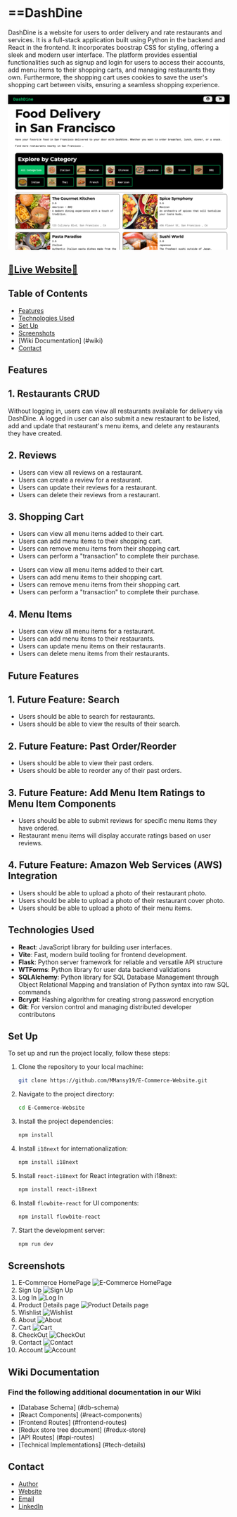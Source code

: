 # ==DashDine

DashDine is a website for users to order delivery and rate restaurants and services. It is a full-stack application built using Python in the backend and React in the frontend. It incorporates boostrap CSS for styling, offering a sleek and modern user interface. The platform provides essential functionalities such as signup and login for users to access their accounts, add menu items to their shopping carts, and managing restaurants they own. Furthermore, the shopping cart uses cookies to save the user's shopping cart between visits, ensuring a seamless shopping experience.

<img src="react-vite/public/assets/Screenshots/001_dashdine.png" alt="Home">

## [🌟Live Website🌟](https://dashdine-0s4v.onrender.com)

## Table of Contents

- [Features](#features)
- [Technologies Used](#technologies-used)
- [Set Up ](#set-up)
- [Screenshots](#screenshots)
- [Wiki Documentation] (#wiki)
- [Contact](#contact)

## Features

## **1. Restaurants CRUD**

Without logging in, users can view all restaurants available for delivery via DashDine. A logged in user can also submit a new restaurant to be listed, add and update that restaurant's menu items, and delete any restaurants they have created.

## **2. Reviews**

- Users can view all reviews on a restaurant.
- Users can create a review for a restaurant.
- Users can update their reviews for a restaurant.
- Users can delete their reviews from a restaurant.

## **3. Shopping Cart**

- Users can view all menu items added to their cart.
- Users can add menu items to their shopping cart.
- Users can remove menu items from their shopping cart.
- Users can perform a "transaction" to complete their purchase.

* Users can view all menu items added to their cart.
* Users can add menu items to their shopping cart.
* Users can remove menu items from their shopping cart.
* Users can perform a "transaction" to complete their purchase.

## **4. Menu Items**

- Users can view all menu items for a restaurant.
- Users can add menu items to their restaurants.
- Users can update menu items on their restaurants.
- Users can delete menu items from their restaurants.

## Future Features

## **1. Future Feature: Search**

- Users should be able to search for restaurants.
- Users should be able to view the results of their search.

## **2. Future Feature: Past Order/Reorder**

- Users should be able to view their past orders.
- Users should be able to reorder any of their past orders.

## **3. Future Feature: Add Menu Item Ratings to Menu Item Components**

- Users should be able to submit reviews for specific menu items they have ordered.
- Restaurant menu items will display accurate ratings based on user reviews.

## **4. Future Feature: Amazon Web Services (AWS) Integration**

- Users should be able to upload a photo of their restaurant photo.
- Users should be able to upload a photo of their restaurant cover photo.
- Users should be able to upload a photo of their menu items.

## Technologies Used

- **React**: JavaScript library for building user interfaces.
- **Vite**: Fast, modern build tooling for frontend development.
- **Flask**: Python server framework for reliable and versatile API structure
- **WTForms**: Python library for user data backend validations
- **SQLAlchemy**: Python library for SQL Database Management through Object Relational Mapping and translation of Python syntax into raw SQL commands
- **Bcrypt**: Hashing algorithm for creating strong password encryption
- **Git**: For version control and managing distributed developer contributons
<!-- - **Responsive For Mobile** -->

## Set Up

To set up and run the project locally, follow these steps:

1. Clone the repository to your local machine:

   ```bash
   git clone https://github.com/MMansy19/E-Commerce-Website.git
   ```

2. Navigate to the project directory:

   ```bash
   cd E-Commerce-Website
   ```

3. Install the project dependencies:

   ```bash
   npm install
   ```

4. Install `i18next` for internationalization:

   ```bash
   npm install i18next
   ```

5. Install `react-i18next` for React integration with i18next:

   ```bash
   npm install react-i18next
   ```

6. Install `flowbite-react` for UI components:

   ```bash
   npm install flowbite-react
   ```

7. Start the development server:
   ```bash
   npm run dev
   ```

## Screenshots

1. E-Commerce HomePage
   <img  src="public/assets/Screenshots/E-Commerce HomePage.jpg" alt="E-Commerce HomePage">
2. Sign Up
   <img  src="public/assets/Screenshots/Sign Up.jpg" alt="Sign Up">
3. Log In
   <img  src="public/assets/Screenshots/Log In.jpg" alt="Log In">
4. Product Details page
   <img  src="public/assets/Screenshots/Product Details page.jpg" alt="Product Details page">
5. Wishlist
   <img  src="public/assets/Screenshots/Wishlist.jpg" alt="Wishlist">
6. About
   <img  src="public/assets/Screenshots/About.jpg" alt="About">
7. Cart
   <img  src="public/assets/Screenshots/Cart.jpg" alt="Cart">
8. CheckOut
   <img  src="public/assets/Screenshots/CheckOut.jpg" alt="CheckOut">
9. Contact
   <img  src="public/assets/Screenshots/Contact.jpg" alt="Contact">
10. Account
    <img  src="public/assets/Screenshots/Account.jpg" alt="Account">

## Wiki Documentation

### Find the following additional documentation in our Wiki

- [Database Schema] (#db-schema)
- [React Components] (#react-components)
- [Frontend Routes] (#frontend-routes)
- [Redux store tree document] (#redux-store)
- [API Routes] (#api-routes)
- [Technical Implementations] (#tech-details)

## Contact

- [Author](https://github.com/MMansy19)
- [Website](https://mahmoud-mansy-portfolio.netlify.app/)
- [Email](mailto:mahmoud2abdalfattah@gmail.com)
- [LinkedIn](https://www.linkedin.com/in/mahmoud-mansy-a189a5232)
